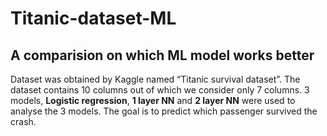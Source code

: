 # Titanic-dataset-ML

## A comparision on which ML model works better

Dataset was obtained by Kaggle named “Titanic survival dataset”.
The dataset contains 10 columns out of which we consider only 7 columns.
3 models, **Logistic regression**, **1 layer NN** and **2 layer NN** were used to analyse the 3 models.
The goal is to predict which passenger survived the crash.


